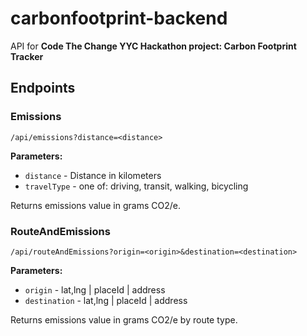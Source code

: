 # carbonfootprint-backend
API for **Code The Change YYC Hackathon project: Carbon Footprint Tracker**

## Endpoints

### Emissions
`/api/emissions?distance=<distance>`

**Parameters:**

* `distance` - Distance in kilometers
* `travelType` - one of: driving, transit, walking, bicycling

Returns emissions value in grams CO2/e.

### RouteAndEmissions
`/api/routeAndEmissions?origin=<origin>&destination=<destination>`

**Parameters:**

* `origin` - lat,lng | placeId | address
* `destination` - lat,lng | placeId | address

Returns emissions value in grams CO2/e by route type.
